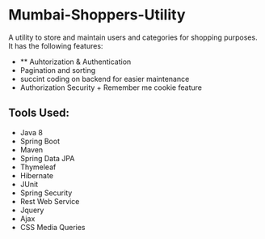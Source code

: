 # Mumbai-Shoppers-Utility
A utility to store and maintain users and categories for shopping purposes. It has the following features:

* ** Auhtorization & Authentication
* Pagination and sorting
* succint coding on backend for easier maintenance
* Authorization Security + Remember me cookie feature

## Tools Used:

* Java 8
* Spring Boot
* Maven
* Spring Data JPA
* Thymeleaf
* Hibernate
* JUnit
* Spring Security
* Rest Web Service
* Jquery
* Ajax
* CSS Media Queries



